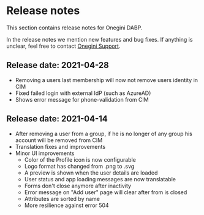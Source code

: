 # Release notes

This section contains release notes for Onegini DABP.

In the release notes we mention new features and bug fixes. If anything is unclear, feel free to contact [Onegini Support](https://support.onegini.com).

## Release date: 2021-04-28
* Removing a users last membership will now not remove users identity in CIM
* Fixed failed login with external IdP (such as AzureAD)
* Shows error message for phone-validation from CIM

## Release date: 2021-04-14
* After removing a user from a group, if he is no longer of any group his account will be removed from CIM
* Translation fixes and improvements
* Minor UI improvements
  * Color of the Profile icon is now configurable
  * Logo format has changed from .png to .svg
  * A preview is shown when the user details are loaded
  *  User status and app loading messages are now translatable
  *  Forms don't close anymore after inactivity
  *  Error message on "Add user" page will clear after from is closed
  *  Attributes are sorted by name
  *  More resilience against error 504
